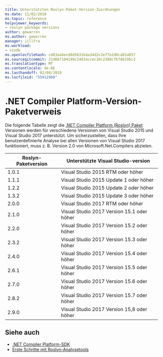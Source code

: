 ```yaml
---
title: Unterstützten Roslyn-Paket-Version-Zuordnungen
ms.date: 11/02/2018
ms.topic: reference
helpviewer_keywords:
- roslyn package versions
author: gewarren
ms.author: gewarren
manager: jillfra
ms.workload:
- vssdk
ms.openlocfilehash: cd83aabecd8d5631b4a34d2c2e77e2d0ca01a037
ms.sourcegitcommit: 21d667104199c2493accec20c2388cf674b195c3
ms.translationtype: MT
ms.contentlocale: de-DE
ms.lasthandoff: 02/08/2019
ms.locfileid: "55912988"
---
```

# <a name="net-compiler-platform-package-version-reference"></a>.NET Compiler Platform-Version-Paketverweis

Die folgende Tabelle zeigt die [.NET Compiler Platform (Roslyn) Paket](https://www.nuget.org/packages/Microsoft.Net.Compilers/) Versionen werden für verschiedene Versionen von Visual Studio 2015 und Visual Studio 2017 unterstützt. Um sicherzustellen, dass Ihre benutzerdefinierte Analyse bei allen Versionen von Visual Studio 2017 funktioniert, muss z. B. Version 2.0 von Microsoft.Net.Compilers abzielen.

| Roslyn-Paketversion | Unterstützte Visual Studio-version |
| - | - |
| 1.0.1 | Visual Studio 2015 RTM oder höher |
| 1.1.1 | Visual Studio 2015 Update 1 oder höher |
| 1.2.2 | Visual Studio 2015 Update 2 oder höher |
| 1.3.2 | Visual Studio 2015 Update 3 oder höher |
| 2.0.0 | Visual Studio 2017 RTM oder höher |
| 2.1.0 | Visual Studio 2017 Version 15.1 oder höher |
| 2.2.0 | Visual Studio 2017 Version 15.2 oder höher |
| 2.3.2 | Visual Studio 2017 Version 15.3 oder höher |
| 2.4.0 | Visual Studio 2017 Version 15.4 oder höher |
| 2.6.1 | Visual Studio 2017 Version 15.5 oder höher |
| 2.7.0 | Visual Studio 2017 Version 15.6 oder höher |
| 2.8.2 | Visual Studio 2017 Version 15.7 oder höher |
| 2.9.0 | Visual Studio 2017 Version 15,8 oder höher |

## <a name="see-also"></a>Siehe auch

- [.NET Compiler Platform-SDK](/dotnet/csharp/roslyn-sdk/)
- [Erste Schritte mit Roslyn-Analysetools](getting-started-with-roslyn-analyzers.md)